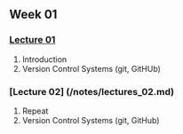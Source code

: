 ## Week 01
### [Lecture 01](/notes/lecture_01.md)
1. Introduction
2. Version Control Systems (git, GitHUb)

### [Lecture 02] (/notes/lectures_02.md)
1. Repeat
2. Version Control Systems (git, GitHub)

